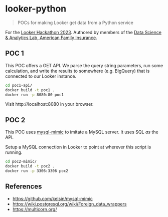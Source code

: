# looker-python

> POCs for making Looker get data from a Python service

For the [Looker Hackathon 2023](https://inthecloud.withgoogle.com/looker-hackathon-2023/register.html). Authored by members of the [Data Science & Analytics Lab, American Family Insurance](https://amfamlabs.com/).

## POC 1

This POC offers a GET API. We parse the query string parameters, run some calculation, and write the results to somewhere (e.g. BigQuery) that is connected to our Looker instance.

```bash
cd poc1-api/
docker build -t poc1 .
docker run -p 8080:80 poc1
```

Visit http://localhost:8080 in your browser.


## POC 2

This POC uses [mysql-mimic](https://github.com/kelsin/mysql-mimic) to imitate a MySQL server. It uses SQL _as_ the API.

Setup a MySQL connection in Looker to point at wherever this script is running.

```bash
cd poc2-mimic/
docker build -t poc2 .
docker run -p 3306:3306 poc2
```




## References

* https://github.com/kelsin/mysql-mimic
* https://wiki.postgresql.org/wiki/Foreign_data_wrappers
* https://multicorn.org/
